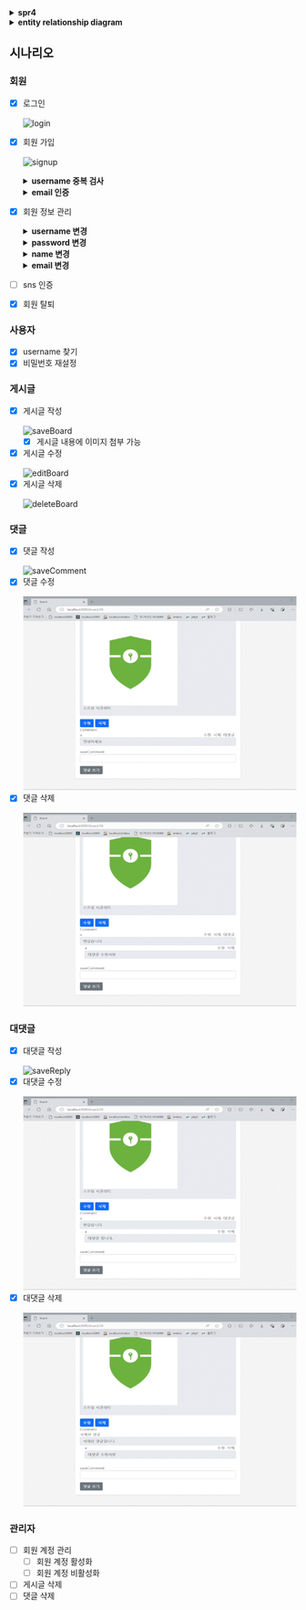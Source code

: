 <details>
<summary> <b>spr4</b> </summary>

게시글 -> 댓글, 댓글, 댓글 -> 댓글 작성자, 댓글 작성자, 댓글 작성자, ... n+1

aop 트랜잭션 전파

파일업로드 ckeditor
</details>


<details>
<summary><b>entity relationship diagram</b></summary>

![erd](/src/main/resources/content/spr4.png)
</details>

## 시나리오

### 회원
- [x] 로그인<br/>    
  ![login](/src/main/resources/content/login.gif)
- [x] 회원 가입<br/>  
  ![signup](/src/main/resources/content/signupEnd.gif)
  <details> 
  <summary><b>username 중복 검사</b></summary>
  
  ![validateUsername](/src/main/resources/content/validateUsername.gif)
  </details>
  <details>
  <summary><b>email 인증</b></summary> 
  
  ![verifyEmail](/src/main/resources/content/verifyEmail.gif)
  </details>
- [x] 회원 정보 관리
  <details>
  <summary><b>username 변경</b></summary> 

  ![updateUsername](/src/main/resources/content/updateUsername.gif)
  </details>
  <details>
  <summary><b>password 변경</b></summary> 

  ![updatePassword](/src/main/resources/content/updatePassword.gif)
  - [x] 기존 비밀번호, 새 비밀번호가 같으면 예외 발생 
  </details>
  <details>
  <summary><b>name 변경</b></summary> 

  ![updateName](/src/main/resources/content/updateName.gif)
  </details>
  <details>
  <summary><b>email 변경</b></summary> 

  ![updateEmail](/src/main/resources/content/updateEmail.gif)
  - [x] email 인증
  </details>
- [ ] sns 인증
- [x] 회원 탈퇴

### 사용자
- [x] username 찾기
- [x] 비밀번호 재설정

### 게시글
- [x] 게시글 작성<br/>    
  ![saveBoard](/src/main/resources/content/saveBoard.gif)
  - [x] 게시글 내용에 이미지 첨부 가능
- [x] 게시글 수정<br/>    
  ![editBoard](/src/main/resources/content/editBoard.gif)
- [x] 게시글 삭제<br/>    
  ![deleteBoard](/src/main/resources/content/deleteBoard.gif)

### 댓글
- [x] 댓글 작성<br/>    
  ![saveComment](/src/main/resources/content/saveComment.gif)
- [x] 댓글 수정<br/>    
  ![editComment](/src/main/resources/content/editComment.gif)
- [x] 댓글 삭제<br/>    
  ![deleteComment](/src/main/resources/content/deleteComment.gif)

### 대댓글
- [x] 대댓글 작성<br/>    
  ![saveReply](/src/main/resources/content/saveReply.gif)
- [x] 대댓글 수정<br/>    
  ![editReply](/src/main/resources/content/editReply.gif)
- [x] 대댓글 삭제<br/>    
  ![deleteReply](/src/main/resources/content/deleteReply.gif)

### 관리자
- [ ] 회원 계정 관리
    - [ ] 회원 계정 활성화
    - [ ] 회원 계정 비활성화
- [ ] 게시글 삭제
- [ ] 댓글 삭제

[//]: # (![home]&#40;/src/main/resources/content/home.gif&#41;)



